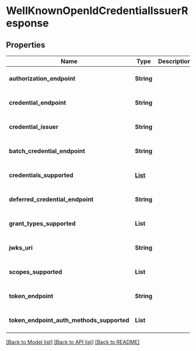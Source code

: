 # WellKnownOpenIdCredentialIssuerResponse

## Properties

| Name                                      | Type                                                                               | Description | Notes                        |
| ----------------------------------------- | ---------------------------------------------------------------------------------- | ----------- | ---------------------------- |
| **authorization_endpoint**                | **String**                                                                         |             | [optional] [default to null] |
| **credential_endpoint**                   | **String**                                                                         |             | [optional] [default to null] |
| **credential_issuer**                     | **String**                                                                         |             | [optional] [default to null] |
| **batch_credential_endpoint**             | **String**                                                                         |             | [optional] [default to null] |
| **credentials_supported**                 | [**List**](WellKnownOpenIdCredentialIssuerResponse_credentials_supported_inner.md) |             | [optional] [default to null] |
| **deferred_credential_endpoint**          | **String**                                                                         |             | [optional] [default to null] |
| **grant_types_supported**                 | **List**                                                                           |             | [optional] [default to null] |
| **jwks_uri**                              | **String**                                                                         |             | [optional] [default to null] |
| **scopes_supported**                      | **List**                                                                           |             | [optional] [default to null] |
| **token_endpoint**                        | **String**                                                                         |             | [optional] [default to null] |
| **token_endpoint_auth_methods_supported** | **List**                                                                           |             | [optional] [default to null] |

[[Back to Model list]](../README.md#documentation-for-models) [[Back to API list]](../README.md#documentation-for-api-endpoints) [[Back to README]](../README.md)

